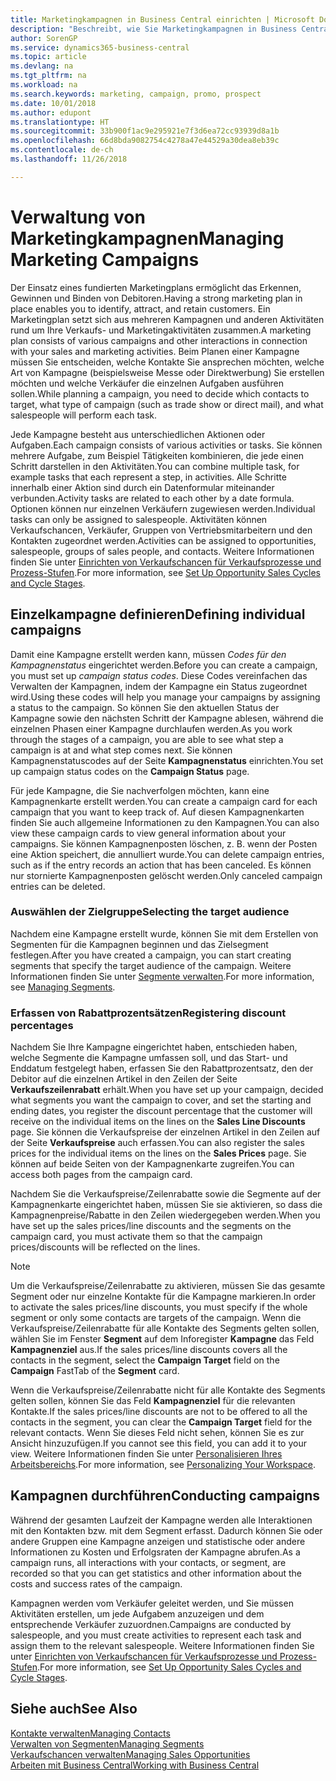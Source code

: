 ```yaml
---
title: Marketingkampagnen in Business Central einrichten | Microsoft Docs
description: "Beschreibt, wie Sie Marketingkampagnen in Business Central einrichten und ausführen, um potenzielle Kunden zu identifizieren und Kunden zu behalten."
author: SorenGP
ms.service: dynamics365-business-central
ms.topic: article
ms.devlang: na
ms.tgt_pltfrm: na
ms.workload: na
ms.search.keywords: marketing, campaign, promo, prospect
ms.date: 10/01/2018
ms.author: edupont
ms.translationtype: HT
ms.sourcegitcommit: 33b900f1ac9e295921e7f3d6ea72cc93939d8a1b
ms.openlocfilehash: 66d8bda9082754c4278a47e44529a30dea8eb39c
ms.contentlocale: de-ch
ms.lasthandoff: 11/26/2018

---
```

# <a name="managing-marketing-campaigns"></a><span data-ttu-id="23413-103">Verwaltung von Marketingkampagnen</span><span class="sxs-lookup"><span data-stu-id="23413-103">Managing Marketing Campaigns</span></span>
<span data-ttu-id="23413-104">Der Einsatz eines fundierten Marketingplans ermöglicht das Erkennen, Gewinnen und Binden von Debitoren.</span><span class="sxs-lookup"><span data-stu-id="23413-104">Having a strong marketing plan in place enables you to identify, attract, and retain customers.</span></span> <span data-ttu-id="23413-105">Ein Marketingplan setzt sich aus mehreren Kampagnen und anderen Aktivitäten rund um Ihre Verkaufs- und Marketingaktivitäten zusammen.</span><span class="sxs-lookup"><span data-stu-id="23413-105">A marketing plan consists of various campaigns and other interactions in connection with your sales and marketing activities.</span></span> <span data-ttu-id="23413-106">Beim Planen einer Kampagne müssen Sie entscheiden, welche Kontakte Sie ansprechen möchten, welche Art von Kampagne (beispielsweise Messe oder Direktwerbung) Sie erstellen möchten und welche Verkäufer die einzelnen Aufgaben ausführen sollen.</span><span class="sxs-lookup"><span data-stu-id="23413-106">While planning a campaign, you need to decide which contacts to target, what type of campaign (such as trade show or direct mail), and what salespeople will perform each task.</span></span>

<span data-ttu-id="23413-107">Jede Kampagne besteht aus unterschiedlichen Aktionen oder Aufgaben.</span><span class="sxs-lookup"><span data-stu-id="23413-107">Each campaign consists of various activities or tasks.</span></span> <span data-ttu-id="23413-108">Sie können mehrere Aufgabe, zum Beispiel Tätigkeiten kombinieren, die jede einen Schritt darstellen in den Aktivitäten.</span><span class="sxs-lookup"><span data-stu-id="23413-108">You can combine multiple task, for example tasks that each represent a step, in activities.</span></span> <span data-ttu-id="23413-109">Alle Schritte innerhalb einer Aktion sind durch ein Datenformular miteinander verbunden.</span><span class="sxs-lookup"><span data-stu-id="23413-109">Activity tasks are related to each other by a date formula.</span></span> <span data-ttu-id="23413-110">Optionen können nur einzelnen Verkäufern zugewiesen werden.</span><span class="sxs-lookup"><span data-stu-id="23413-110">Individual tasks can only be assigned to salespeople.</span></span> <span data-ttu-id="23413-111">Aktivitäten können Verkaufschancen, Verkäufer, Gruppen von Vertriebsmitarbeitern und den Kontakten zugeordnet werden.</span><span class="sxs-lookup"><span data-stu-id="23413-111">Activities can be assigned to opportunities, salespeople, groups of sales people, and contacts.</span></span> <span data-ttu-id="23413-112">Weitere Informationen finden Sie unter [Einrichten von Verkaufschancen für Verkaufsprozesse und Prozess-Stufen](marketing-how-setup-opportunity-sales-cycles-stages.md).</span><span class="sxs-lookup"><span data-stu-id="23413-112">For more information, see [Set Up Opportunity Sales Cycles and Cycle Stages](marketing-how-setup-opportunity-sales-cycles-stages.md).</span></span>

## <a name="defining-individual-campaigns"></a><span data-ttu-id="23413-113">Einzelkampagne definieren</span><span class="sxs-lookup"><span data-stu-id="23413-113">Defining individual campaigns</span></span>
<span data-ttu-id="23413-114">Damit eine Kampagne erstellt werden kann, müssen *Codes für den Kampagnenstatus* eingerichtet werden.</span><span class="sxs-lookup"><span data-stu-id="23413-114">Before you can create a campaign, you must set up *campaign status codes*.</span></span> <span data-ttu-id="23413-115">Diese Codes vereinfachen das Verwalten der Kampagnen, indem der Kampagne ein Status zugeordnet wird.</span><span class="sxs-lookup"><span data-stu-id="23413-115">Using these codes will help you manage your campaigns by assigning a status to the campaign.</span></span> <span data-ttu-id="23413-116">So können Sie den aktuellen Status der Kampagne sowie den nächsten Schritt der Kampagne ablesen, während die einzelnen Phasen einer Kampagne durchlaufen werden.</span><span class="sxs-lookup"><span data-stu-id="23413-116">As you work through the stages of a campaign, you are able to see what step a campaign is at and what step comes next.</span></span> <span data-ttu-id="23413-117">Sie können Kampagnenstatuscodes auf der Seite **Kampagnenstatus** einrichten.</span><span class="sxs-lookup"><span data-stu-id="23413-117">You set up campaign status codes on the **Campaign Status** page.</span></span>

<span data-ttu-id="23413-118">Für jede Kampagne, die Sie nachverfolgen möchten, kann eine Kampagnenkarte erstellt werden.</span><span class="sxs-lookup"><span data-stu-id="23413-118">You can create a campaign card for each campaign that you want to keep track of.</span></span> <span data-ttu-id="23413-119">Auf diesen Kampagnenkarten finden Sie auch allgemeine Informationen zu den Kampagnen.</span><span class="sxs-lookup"><span data-stu-id="23413-119">You can also view these campaign cards to view general information about your campaigns.</span></span>
<span data-ttu-id="23413-120">Sie können Kampagnenposten löschen, z. B. wenn der Posten eine Aktion speichert, die annulliert wurde.</span><span class="sxs-lookup"><span data-stu-id="23413-120">You can delete campaign entries, such as if the entry records an action that has been canceled.</span></span> <span data-ttu-id="23413-121">Es können nur stornierte Kampagnenposten gelöscht werden.</span><span class="sxs-lookup"><span data-stu-id="23413-121">Only canceled campaign entries can be deleted.</span></span>

### <a name="selecting-the-target-audience"></a><span data-ttu-id="23413-122">Auswählen der Zielgruppe</span><span class="sxs-lookup"><span data-stu-id="23413-122">Selecting the target audience</span></span>
<span data-ttu-id="23413-123">Nachdem eine Kampagne erstellt wurde, können Sie mit dem Erstellen von Segmenten für die Kampagnen beginnen und das Zielsegment festlegen.</span><span class="sxs-lookup"><span data-stu-id="23413-123">After you have created a campaign, you can start creating segments that specify the target audience of the campaign.</span></span> <span data-ttu-id="23413-124">Weitere Informationen finden Sie unter [Segmente verwalten](marketing-segments.md).</span><span class="sxs-lookup"><span data-stu-id="23413-124">For more information, see [Managing Segments](marketing-segments.md).</span></span>

### <a name="registering-discount-percentages"></a><span data-ttu-id="23413-125">Erfassen von Rabattprozentsätzen</span><span class="sxs-lookup"><span data-stu-id="23413-125">Registering discount percentages</span></span>
<span data-ttu-id="23413-126">Nachdem Sie Ihre Kampagne eingerichtet haben, entschieden haben, welche Segmente die Kampagne umfassen soll, und das Start- und Enddatum festgelegt haben, erfassen Sie den Rabattprozentsatz, den der Debitor auf die einzelnen Artikel in den Zeilen der Seite **Verkaufszeilenrabatt** erhält.</span><span class="sxs-lookup"><span data-stu-id="23413-126">When you have set up your campaign, decided what segments you want the campaign to cover, and set the starting and ending dates, you register the discount percentage that the customer will receive on the individual items on the lines on the **Sales Line Discounts** page.</span></span> <span data-ttu-id="23413-127">Sie können die Verkaufspreise der einzelnen Artikel in den Zeilen auf der Seite **Verkaufspreise** auch erfassen.</span><span class="sxs-lookup"><span data-stu-id="23413-127">You can also register the sales prices for the individual items on the lines on the **Sales Prices** page.</span></span> <span data-ttu-id="23413-128">Sie können auf beide Seiten von der Kampagnenkarte zugreifen.</span><span class="sxs-lookup"><span data-stu-id="23413-128">You can access both pages from the campaign card.</span></span>

 <span data-ttu-id="23413-129">Nachdem Sie die Verkaufspreise/Zeilenrabatte sowie die Segmente auf der Kampagnenkarte eingerichtet haben, müssen Sie sie aktivieren, so dass die Kampagnenpreise/Rabatte in den Zeilen wiedergegeben werden.</span><span class="sxs-lookup"><span data-stu-id="23413-129">When you have set up the sales prices/line discounts and the segments on the campaign card, you must activate them so that the campaign prices/discounts will be reflected on the lines.</span></span>

> [!NOTE]  
>   <span data-ttu-id="23413-130">Um die Verkaufspreise/Zeilenrabatte zu aktivieren, müssen Sie das gesamte Segment oder nur einzelne Kontakte für die Kampagne markieren.</span><span class="sxs-lookup"><span data-stu-id="23413-130">In order to activate the sales prices/line discounts, you must specify if the whole segment or only some contacts are targets of the campaign.</span></span> <span data-ttu-id="23413-131">Wenn die Verkaufspreise/Zeilenrabatte für alle Kontakte des Segments gelten sollen, wählen Sie im Fenster **Segment** auf dem Inforegister **Kampagne** das Feld **Kampagnenziel** aus.</span><span class="sxs-lookup"><span data-stu-id="23413-131">If the sales prices/line discounts covers all the contacts in the segment, select the **Campaign Target** field on the **Campaign** FastTab of the **Segment** card.</span></span>

<span data-ttu-id="23413-132">Wenn die Verkaufspreise/Zeilenrabatte nicht für alle Kontakte des Segments gelten sollen, können Sie das Feld **Kampagnenziel** für die relevanten Kontakte.</span><span class="sxs-lookup"><span data-stu-id="23413-132">If the sales prices/line discounts are not to be offered to all the contacts in the segment, you can clear the **Campaign Target** field for the relevant contacts.</span></span> <span data-ttu-id="23413-133">Wenn Sie dieses Feld nicht sehen, können Sie es zur Ansicht hinzuzufügen.</span><span class="sxs-lookup"><span data-stu-id="23413-133">If you cannot see this field, you can add it to your view.</span></span> <span data-ttu-id="23413-134">Weitere Informationen finden Sie unter [Personalisieren Ihres Arbeitsbereichs](ui-personalization-user.md).</span><span class="sxs-lookup"><span data-stu-id="23413-134">For more information, see [Personalizing Your Workspace](ui-personalization-user.md).</span></span>

## <a name="conducting-campaigns"></a><span data-ttu-id="23413-135">Kampagnen durchführen</span><span class="sxs-lookup"><span data-stu-id="23413-135">Conducting campaigns</span></span>
<span data-ttu-id="23413-136">Während der gesamten Laufzeit der Kampagne werden alle Interaktionen mit den Kontakten bzw. mit dem Segment erfasst. Dadurch können Sie oder andere Gruppen eine Kampagne anzeigen und statistische oder andere Informationen zu Kosten und Erfolgsraten der Kampagne abrufen.</span><span class="sxs-lookup"><span data-stu-id="23413-136">As a campaign runs, all interactions with your contacts, or segment, are recorded so that you can get statistics and other information about the costs and success rates of the campaign.</span></span>

<span data-ttu-id="23413-137">Kampagnen werden vom Verkäufer geleitet werden, und Sie müssen Aktivitäten erstellen, um jede Aufgabem  anzuzeigen und dem entsprechende Verkäufer zuzuordnen.</span><span class="sxs-lookup"><span data-stu-id="23413-137">Campaigns are conducted by salespeople, and you must create activities to represent each task and assign them to the relevant salespeople.</span></span> <span data-ttu-id="23413-138">Weitere Informationen finden Sie unter [Einrichten von Verkaufschancen für Verkaufsprozesse und Prozess-Stufen](marketing-how-setup-opportunity-sales-cycles-stages.md).</span><span class="sxs-lookup"><span data-stu-id="23413-138">For more information, see [Set Up Opportunity Sales Cycles and Cycle Stages](marketing-how-setup-opportunity-sales-cycles-stages.md).</span></span>

## <a name="see-also"></a><span data-ttu-id="23413-139">Siehe auch</span><span class="sxs-lookup"><span data-stu-id="23413-139">See Also</span></span>
[<span data-ttu-id="23413-140">Kontakte verwalten</span><span class="sxs-lookup"><span data-stu-id="23413-140">Managing Contacts</span></span>](marketing-contacts.md)  
[<span data-ttu-id="23413-141">Verwalten von Segmenten</span><span class="sxs-lookup"><span data-stu-id="23413-141">Managing Segments</span></span>](marketing-segments.md)  
[<span data-ttu-id="23413-142">Verkaufschancen verwalten</span><span class="sxs-lookup"><span data-stu-id="23413-142">Managing Sales Opportunities</span></span>](marketing-manage-sales-opportunities.md)  
[<span data-ttu-id="23413-143">Arbeiten mit  Business Central</span><span class="sxs-lookup"><span data-stu-id="23413-143">Working with Business Central</span></span>](ui-work-product.md)  

